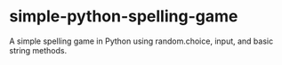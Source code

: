 # simple-python-spelling-game
 A simple spelling game in Python using random.choice, input, and basic string methods.
